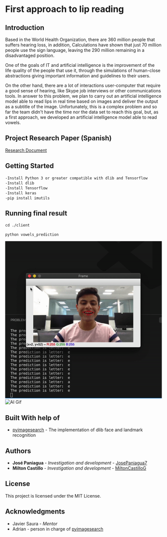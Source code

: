 # First approach to lip reading

## Introduction
Based in the World Health Organization, there are 360 million people that suffers hearing loss, in addition,  Calculations have shown that just 70 million people use the sign language, leaving the 290 million remaining in a disadvantaged position.


One of the goals of IT and artificial intelligence is the improvement of the life quality of the people that use it, through the simulations of human-close abstractions giving important information and guidelines to their users.


On the other hand, there are a lot of interactions user-computer that require a good sense of hearing, like Skype job interviews or other communications tools. In answer to this problem, we plan to carry out an artificial intelligence model able to read lips in real time based on images and deliver the output as a subtitle of the image. Unfortunately, this is a complex problem and so far the team didn't have the time nor the data set to reach this goal, but, as a first approach, we developed an artificial intelligence model able to read vowels.

## Project Research Paper (Spanish)

[Research Document](https://docs.google.com/document/d/1xc9Akgd_sDl3eWft8xoXXY-QyDGn9i9YGz3FkAM0OTo)

## Getting Started

```
-Install Python 3 or greater compatible with dlib and Tensorflow
-Install dlib
-Install Tensorflow
-Install keras
-pip install imutils
```


## Running final result
```
cd ./client
```
```
python vowels_prediction
```
![AI Gif](person_one.gif)
![AI Gif](person_two.gif)

## Built With help of

* [pyimagesearch](https://www.pyimagesearch.com) - The implementation of dlib face and landmark recognition

## Authors

* **José Paniagua** - *Investigation and development* - [JosePaniagua7](https://github.com/JosePaniagua7)
* **Milton Castillo** - *Investigation and development* - [MiltonCastilloG](https://github.com/MiltonCastilloG)


## License

This project is licensed under the MIT License.

## Acknowledgments

* Javier Saura - *Mentor*
* Adrian - person in charge of [pyimagesearch](https://www.pyimagesearch.com)
